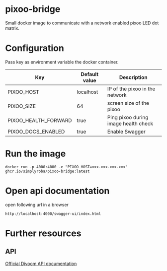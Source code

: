 # pixoo-bridge
Small docker image to communicate with a network enabled pixoo LED dot matrix.

# Configuration
Pass key as environment variable the docker container.

| Key                  | Default value | Description                          |
|----------------------|---------------|--------------------------------------|
| PIXOO_HOST           | localhost     | IP of the pixoo in the network       |
| PIXOO_SIZE           | 64            | screen size of the pixoo             |
| PIXOO_HEALTH_FORWARD | true          | Ping pixoo during image health check |
| PIXOO_DOCS_ENABLED   | true          | Enable Swagger                       |

# Run the image
```shell
docker run -p 4000:4000 -e "PIXOO_HOST=xxx.xxx.xxx.xxx" ghcr.io/simplyroba/pixoo-bridge:latest
```

# Open api documentation
open following url in a browser
```
http://localhost:4000/swagger-ui/index.html
```

# Further resources
## API
[Official Divoom API documentation](http://doc.divoom-gz.com/web/#/12?page_id=191)
